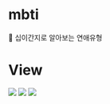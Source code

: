 # mbti
💖 십이간지로 알아보는 연애유형
# View
![](https://images.velog.io/images/nsunny0908/post/a5b1b779-dac7-47b8-82fb-b9747f9bda70/image.png)
![](https://images.velog.io/images/nsunny0908/post/fadf1352-ebef-4596-8bf2-8e558999b1e8/image.png)
![](https://images.velog.io/images/nsunny0908/post/ac67d6bb-b17f-41a1-8b9d-5d5f5c27eaed/image.png)
